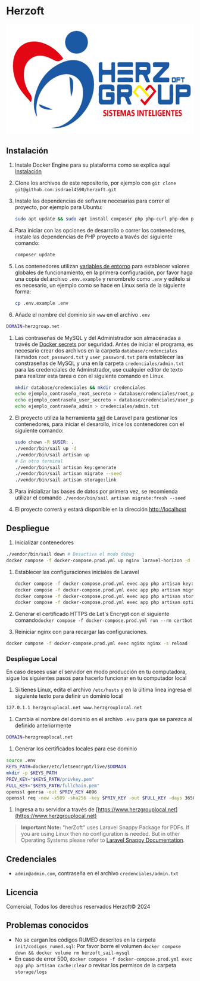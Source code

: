 # Herzoft

![Logo Herzoft](public/images/LOGOHERZ.jpg)

## Instalación

1. Instale Docker Engine para su plataforma como se explica aquí [Instalación](https://docs.docker.com/engine/install/)
2. Clone los archivos de este repositorio, por ejemplo con `git clone git@github.com:isdrael4590/herzoft.git`
3. Instale las dependencias de software necesarias para correr el proyecto, por ejemplo para Ubuntu:

   ```bash
   sudo apt update && sudo apt install composer php php-curl php-dom php-gd php-zip
   ```

4. Para iniciar con las opciones de desarrollo o correr los contenedores, instale las dependencias de PHP proyecto a través del siguiente comando:

   ```bash
   composer update
   ```

5. Los contenedores utilizan [variables de entorno](https://docs.docker.com/compose/environment-variables/set-environment-variables/) para establecer valores globales de funcionamiento, en la primera configuración, por favor haga una copia del archivo `.env.example` y renombrelo como `.env` y editelo si es necesario, un ejemplo como se hace en Linux sería de la siguiente forma:

   ```bash
   cp .env.example .env
   ```

6. Añade el nombre del dominio sin `www` en el archivo `.env`

```sh
DOMAIN=herzgroup.net
```

1. Las contraseñas de MySQL y del Administrador son almacenadas a través de [Docker secrets](`https://docs.docker.com/compose/use-secrets/`) por seguridad. Antes de iniciar el programa, es necesario crear dos archivos en la carpeta `database/credenciales` llamados `root_password.txt` y `user_password.txt` para establecer las constraseñas de MySQL y una en la carpeta `credenciales/admin.txt` para las credenciales de Adminstrador, use cualquier editor de texto para realizar esta tarea o con el siguiente comando en Linux.

   ```bash
   mkdir database/credenciales && mkdir credenciales
   echo ejemplo_contraseña_root_secreto > database/credenciales/root_password.txt
   echo ejemplo_contraseña_user_secreto > database/credenciales/user_password.txt
   echo ejemplo_contraseña_admin > credenciales/admin.txt

   ```

2. El proyecto utiliza la herramienta [sail](https://laravel.com/docs/8.x/sail) de Laravel para gestionar los contenedores, para iniciar el desarollo, inice los contenedores con el siguiente comando:

   ```bash
   sudo chown -R $USER: .
   ./vendor/bin/sail up -d
   ./vendor/bin/sail artisan up
   # En otro terminal
   ./vendor/bin/sail artisan key:generate
   ./vendor/bin/sail artisan migrate --seed
   ./vendor/bin/sail artisan storage:link
   ```

3. Para inicializar las bases de datos por primera vez, se recomienda utilizar el comando `./vendor/bin/sail artisan migrate:fresh --seed`
4. El proyecto correrá y estará disponible en la dirección [http://localhost](http://localhost)

## Despliegue

1. Inicializar contenedores

```bash
./vendor/bin/sail down # Desactiva el modo debug
docker compose -f docker-compose.prod.yml up nginx laravel-horizon -d --build
```

1. Establecer las configuraciones iniciales de Laravel

   ```bash
   docker compose -f docker-compose.prod.yml exec app php artisan key:generate
   docker compose -f docker-compose.prod.yml exec app php artisan migrate --seed
   docker compose -f docker-compose.prod.yml exec app php artisan storage:link
   docker compose -f docker-compose.prod.yml exec app php artisan optimize
   ```

2. Generar el certificado HTTPS de Let's Encrypt con el siguiente comando`docker compose -f docker-compose.prod.yml run --rm certbot`
3. Reiniciar nginx con para recargar las configuraciones.

```bash
docker compose -f docker-compose.prod.yml exec nginx nginx -s reload
```

### Despliegue Local

En caso desees usar el servidor en modo producción en tu computadora, sigue los siguientes pasos para hacerlo funcionar en tu computador local

1. Si tienes Linux, edita el archivo `/etc/hosts` y en la última línea ingresa el siguiente texto para definir un dominio local

```bash
127.0.1.1 herzgrouplocal.net www.herzgrouplocal.net
```

1. Cambia el nombre del dominio en el archivo `.env` para que se parezca al definido anteriormente

```bash
DOMAIN=herzgrouplocal.net
```

1. Generar los certificados locales para ese dominio

```bash
source .env
KEYS_PATH=docker/etc/letsencrypt/live/$DOMAIN
mkdir -p $KEYS_PATH
PRIV_KEY="$KEYS_PATH/privkey.pem"
FULL_KEY="$KEYS_PATH/fullchain.pem"
openssl genrsa -out $PRIV_KEY 4096
openssl req -new -x509 -sha256 -key $PRIV_KEY -out $FULL_KEY -days 3650 -subj "/CN=herzgrouplocal.net"
```

1. Ingresa a tu servidor a través de [https://www.herzgrouplocal.net](https://www.herzgrouplocal.net)

> **Important Note:** "herZoft" uses Laravel Snappy Package for PDFs. If you are using Linux then no configuration is needed. But in other Operating Systems please refer to [Laravel Snappy Documentation](https://github.com/barryvdh/laravel-snappy).

## Credenciales

- `admin@admin.com`, contraseña en el archivo `credenciales/admin.txt`

## Licencia

Comercial, Todos los derechos reservados Herzoft© 2024

## Problemas conocidos

- No se cargan los códigos RUMED descritos en la carpeta `init/codigos_rumed.sql`: Por favor borre el volumen `docker compose down && docker volume rm herzoft_sail-mysql`
- En caso de error 500, `docker compose -f docker-compose.prod.yml exec app php artisan cache:clear` o revisar los permisos de la carpeta `storage/logs`
